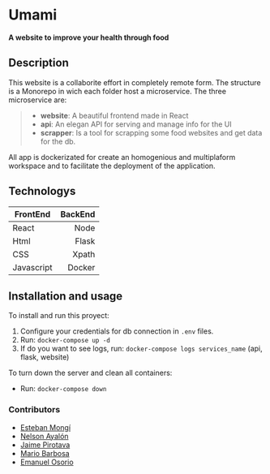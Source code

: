 # Umami

**A website to improve your health through food**

## Description
This website is a collaborite effort in completely remote form. 
The structure is a Monorepo in wich each folder host a microservice.
The three microservice are:

>* **website**: A beautiful frontend made in React
>* **api**: An elegan API for serving and manage info for the UI
>* **scrapper**: Is a tool for scrapping some food websites and get data for the db.

All app is dockerizated for create an homogenious and multiplaform workspace and to facilitate the deployment of the application.

## Technologys
| FrontEnd | BackEnd |
| --------- | -----:|
| React | Node |
| Html | Flask |
| CSS | Xpath |
| Javascript | Docker |

## Installation and usage
To install and run this proyect:
1. Configure your credentials for db connection in `.env` files.
2. Run: `docker-compose up -d`
3. If do you want to see logs, run: `docker-compose logs services_name` (api, flask, website)

To turn down the server and clean all containers:
* Run: `docker-compose down`


### Contributors

*	[Esteban Mongí](https://github.com/EstebanMongui "Esteban mongui")
*	[Nelson Ayalón](https://github.com/nelsonalayon "Nelson Ayalon")
*	[Jaime Pirotava](https://github.com/dan2005p "Jaime Pirotava")
*	[Mario Barbosa](https://github.com/mariobarbosa777 "Barbosa")
*	[Emanuel Osorio](https://github.com/emanuelosva "Emanuel Osorio")
